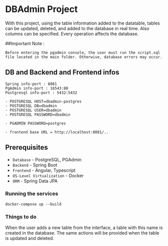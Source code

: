# DBAdmin Project
With this project, using the table information added to the datatable, tables can be updated, deleted, and added to the database in real time. Also columns can be specified.
Every operation affects the database.

##Important Note :
```shell
Before entering the pgadmin console, the user must run the script.sql file located in the main folder. Otherwise, database errors may occur.
```

## DB and Backend and Frontend infos
```shell
Spring info-port : 8081
PgAdmin info-port : 16543:80
Postgresql info-port : 5432:5432

- POSTGRESQL HOST=dbadmin-postgres
- POSTGRESQL DB=dbadmin
- POSTGRESQL USER=dbadmin
- POSTGRESQL PASSWORD=dbadmin

- PGADMIN PASSWORD=postgres

- frontend base URL = http://localhost:8081/..

```

## Prerequisites
* `Database` - PostgreSQL, PGAdmin
* `Backend` - Spring Boot
* `Frontend` - Angular, Typescript
* `OS-Level Virtualization` - Docker
* `ORM` - Spring Data JPA

### Running the services

```shell
docker-compose up --build
```

### Things to do
When the user adds a new table from the interface, a table with this name is created in the database. The same actions will be provided 
when the table is updated and deleted.
